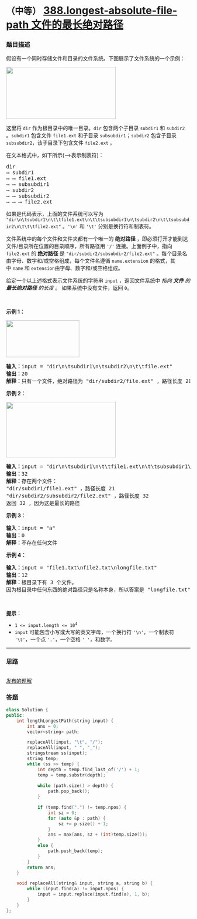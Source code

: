 # `（中等）` [388.longest-absolute-file-path 文件的最长绝对路径](https://leetcode-cn.com/problems/longest-absolute-file-path/)

### 题目描述
<p>假设有一个同时存储文件和目录的文件系统。下图展示了文件系统的一个示例：</p>

<p><img style="height: 142px; width: 300px;" src="https://assets.leetcode.com/uploads/2020/08/28/mdir.jpg" alt=""></p>

<p>这里将 <code>dir</code> 作为根目录中的唯一目录。<code>dir</code> 包含两个子目录 <code>subdir1</code> 和 <code>subdir2</code> 。<code>subdir1</code> 包含文件 <code>file1.ext</code> 和子目录 <code>subsubdir1</code>；<code>subdir2</code> 包含子目录 <code>subsubdir2</code>，该子目录下包含文件 <code>file2.ext</code> 。</p>

<p>在文本格式中，如下所示(⟶表示制表符)：</p>

<pre>dir
⟶ subdir1
⟶ ⟶ file1.ext
⟶ ⟶ subsubdir1
⟶ subdir2
⟶ ⟶ subsubdir2
⟶ ⟶ ⟶ file2.ext
</pre>

<p>如果是代码表示，上面的文件系统可以写为 <code>"dir\n\tsubdir1\n\t\tfile1.ext\n\t\tsubsubdir1\n\tsubdir2\n\t\tsubsubdir2\n\t\t\tfile2.ext"</code> 。<code>'\n'</code> 和 <code>'\t'</code> 分别是换行符和制表符。</p>

<p>文件系统中的每个文件和文件夹都有一个唯一的 <strong>绝对路径</strong> ，即必须打开才能到达文件/目录所在位置的目录顺序，所有路径用 <code>'/'</code> 连接。上面例子中，指向 <code>file2.ext</code> 的 <strong>绝对路径</strong> 是 <code>"dir/subdir2/subsubdir2/file2.ext"</code> 。每个目录名由字母、数字和/或空格组成，每个文件名遵循 <code>name.extension</code> 的格式，其中&nbsp;<code>name</code>&nbsp;和&nbsp;<code>extension</code>由字母、数字和/或空格组成。</p>

<p>给定一个以上述格式表示文件系统的字符串 <code>input</code> ，返回文件系统中&nbsp;<em>指向&nbsp;<strong>文件</strong>&nbsp;的 <strong>最长绝对路径</strong> 的长度</em>&nbsp;。 如果系统中没有文件，返回&nbsp;<code>0</code>。</p>

<p>&nbsp;</p>

<p><strong>示例 1：</strong></p>
<img style="height: 101px; width: 200px;" src="https://assets.leetcode.com/uploads/2020/08/28/dir1.jpg" alt="">
<pre><strong>输入：</strong>input = "dir\n\tsubdir1\n\tsubdir2\n\t\tfile.ext"
<strong>输出：</strong>20
<strong>解释：</strong>只有一个文件，绝对路径为 "dir/subdir2/file.ext" ，路径长度 20
</pre>

<p><strong>示例 2：</strong></p>
<img style="height: 151px; width: 300px;" src="https://assets.leetcode.com/uploads/2020/08/28/dir2.jpg" alt="">
<pre><strong>输入：</strong>input = "dir\n\tsubdir1\n\t\tfile1.ext\n\t\tsubsubdir1\n\tsubdir2\n\t\tsubsubdir2\n\t\t\tfile2.ext"
<strong>输出：</strong>32
<strong>解释：</strong>存在两个文件：
"dir/subdir1/file1.ext" ，路径长度 21
"dir/subdir2/subsubdir2/file2.ext" ，路径长度 32
返回 32 ，因为这是最长的路径</pre>

<p><strong>示例 3：</strong></p>

<pre><strong>输入：</strong>input = "a"
<strong>输出：</strong>0
<strong>解释：</strong>不存在任何文件</pre>

<p><strong>示例 4：</strong></p>

<pre><strong>输入：</strong>input = "file1.txt\nfile2.txt\nlongfile.txt"
<strong>输出：</strong>12
<strong>解释：</strong>根目录下有 3 个文件。
因为根目录中任何东西的绝对路径只是名称本身，所以答案是 "longfile.txt" ，路径长度为 12
</pre>

<p>&nbsp;</p>

<p><strong>提示：</strong></p>

<ul>
	<li><code>1 &lt;= input.length &lt;= 10<sup>4</sup></code></li>
	<li><code>input</code> 可能包含小写或大写的英文字母，一个换行符 <code>'\n'</code>，一个制表符 <code>'\t'</code>，一个点 <code>'.'</code>，一个空格 <code>' '</code>，和数字。</li>
</ul>


---
### 思路
```
```

[发布的题解](https://leetcode-cn.com/problems/longest-absolute-file-path/solution/longest-absolute-file-path-by-ikaruga-4bpq/)

### 答题
``` C++
class Solution {
public:
    int lengthLongestPath(string input) {
        int ans = 0;
        vector<string> path;

        replaceAll(input, "\t", "/");
        replaceAll(input, " ", "_");
        stringstream ss(input);
        string temp;
        while (ss >> temp) {
            int depth = temp.find_last_of('/') + 1;
            temp = temp.substr(depth);
            
            while (path.size() > depth) {
                path.pop_back();
            }

            if (temp.find(".") != temp.npos) {
                int sz = 0;
                for (auto &p : path) {
                    sz += p.size() + 1;
                }
                ans = max(ans, sz + (int)temp.size());
            }
            else {
                path.push_back(temp);
            }
        }
        return ans;
    }

    void replaceAll(string& input, string a, string b) {
        while (input.find(a) != input.npos) {
            input = input.replace(input.find(a), 1, b);
        }
    }
};
```




